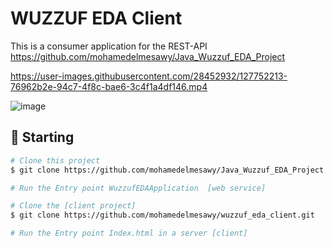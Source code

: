 # WUZZUF EDA Client

This is a consumer application for the REST-API https://github.com/mohamedelmesawy/Java_Wuzzuf_EDA_Project

https://user-images.githubusercontent.com/28452932/127752213-76962b2e-94c7-4f8c-bae6-3c4f1a4df146.mp4



![image](https://user-images.githubusercontent.com/28452932/127751244-bf7c8852-cd44-4d81-90f3-ef01ffb322ef.png)

## :checkered_flag: Starting ##

```bash
# Clone this project
$ git clone https://github.com/mohamedelmesawy/Java_Wuzzuf_EDA_Project.git

# Run the Entry point WuzzufEDAApplication  [web service]

# Clone the [client project]
$ git clone https://github.com/mohamedelmesawy/wuzzuf_eda_client.git

# Run the Entry point Index.html in a server [client]
```
